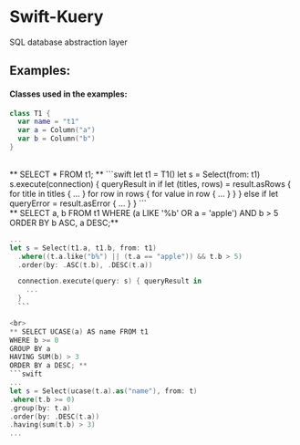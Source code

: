 # Swift-Kuery
SQL database abstraction layer

## Examples:
#### Classes used in the examples:
```swift
class T1 {
  var name = "t1"
  var a = Column("a")
  var b = Column("b")
}
```
<br>
** SELECT * FROM t1; **
```swift
let t1 = T1()
let s = Select(from: t1)
s.execute(connection) { queryResult in
  if let (titles, rows) = result.asRows {
    for title in titles {
      ...
    }
    for row in rows {
      for value in row {
        ...
      }
    }
  }
  else if let queryError = result.asError {
    ...
  }
}
```

<br>                                                      
** SELECT a, b FROM t1      
   WHERE (a LIKE '%b' OR a = 'apple') AND b > 5  
   ORDER BY b ASC, a DESC;**

  ```swift
  ...
  let s = Select(t1.a, t1.b, from: t1)
    .where((t.a.like("b%") || (t.a == "apple")) && t.b > 5)
    .order(by: .ASC(t.b), .DESC(t.a))

    connection.execute(query: s) { queryResult in
      ...
    }
    ```

<br>
** SELECT UCASE(a) AS name FROM t1    
 WHERE b >= 0         
 GROUP BY a         
 HAVING SUM(b) > 3        
 ORDER BY a DESC; **
```swift
...
let s = Select(ucase(t.a).as("name"), from: t)
  .where(t.b >= 0)
  .group(by: t.a)
  .order(by: .DESC(t.a))
  .having(sum(t.b) > 3)
...
```
